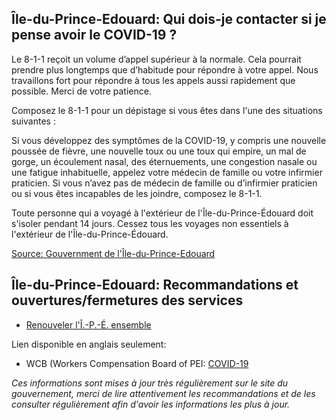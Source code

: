 ## Île-du-Prince-Edouard: Qui dois-je contacter si je pense avoir le COVID-19 ?

Le 8-1-1 reçoit un volume d’appel supérieur à la normale. Cela pourrait prendre plus longtemps que d’habitude pour répondre à votre appel. Nous travaillons fort pour répondre à tous les appels aussi rapidement que possible. Merci de votre patience.

Composez le 8-1-1 pour un dépistage si vous êtes dans l'une des situations suivantes :

Si vous développez des symptômes de la COVID-19, y compris une nouvelle poussée de fièvre, une nouvelle toux ou une toux qui empire, un mal de gorge, un écoulement nasal, des éternuements, une congestion nasale ou une fatigue inhabituelle, appelez votre médecin de famille ou votre infirmier praticien. Si vous n’avez pas de médecin de famille ou d’infirmier praticien ou si vous êtes incapables de les joindre, composez le 8-1-1.

Toute personne qui a voyagé à l'extérieur de l'Île-du-Prince-Édouard doit s'isoler pendant 14 jours. Cessez tous les voyages non essentiels à l'extérieur de l'Île-du-Prince-Édouard.

[Source: Gouvernment de l'Île-du-Prince-Edouard](https://www.princeedwardisland.ca/fr/information/sante-et-mieux-etre/covid-19-quand-devrais-je-composer-811)

## Île-du-Prince-Edouard: Recommandations et ouvertures/fermetures des services

- [Renouveler l'Î.-P.-É. ensemble](https://www.princeedwardisland.ca/fr/sujet/renouveler-li-p-e-ensemble)

Lien disponible en anglais seulement:

- WCB (Workers Compensation Board of PEI: [COVID-19](http://www.wcb.pe.ca/Home/Covid19)

_Ces informations sont mises à jour très régulièrement sur le site du gouvernement, merci de lire attentivement les recommandations et de les consulter régulièrement afin d'avoir les informations les plus à jour._
